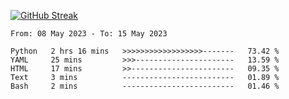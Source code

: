 [![GitHub Streak](https://streak-stats.demolab.com?user=renren-017&theme=sea&hide_border=true&background=DD272700)](https://git.io/streak-stats)

<!--START_SECTION:waka-->

```text
From: 08 May 2023 - To: 15 May 2023

Python   2 hrs 16 mins   >>>>>>>>>>>>>>>>>>-------   73.42 %
YAML     25 mins         >>>----------------------   13.59 %
HTML     17 mins         >>-----------------------   09.35 %
Text     3 mins          -------------------------   01.89 %
Bash     2 mins          -------------------------   01.46 %
```

<!--END_SECTION:waka-->
